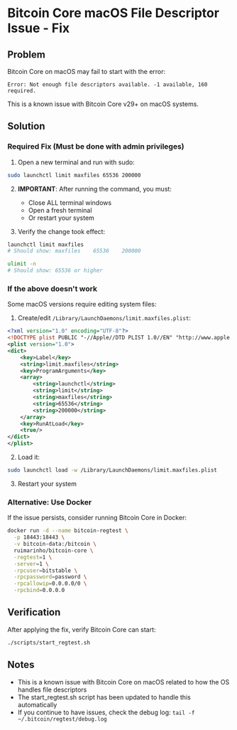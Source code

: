 # Bitcoin Core macOS File Descriptor Issue - Fix

## Problem
Bitcoin Core on macOS may fail to start with the error:
```
Error: Not enough file descriptors available. -1 available, 160 required.
```

This is a known issue with Bitcoin Core v29+ on macOS systems.

## Solution

### Required Fix (Must be done with admin privileges)
1. Open a new terminal and run with sudo:
```bash
sudo launchctl limit maxfiles 65536 200000
```

2. **IMPORTANT**: After running the command, you must:
   - Close ALL terminal windows
   - Open a fresh terminal
   - Or restart your system

3. Verify the change took effect:
```bash
launchctl limit maxfiles
# Should show: maxfiles    65536    200000

ulimit -n
# Should show: 65536 or higher
```

### If the above doesn't work
Some macOS versions require editing system files:
1. Create/edit `/Library/LaunchDaemons/limit.maxfiles.plist`:
```xml
<?xml version="1.0" encoding="UTF-8"?>
<!DOCTYPE plist PUBLIC "-//Apple//DTD PLIST 1.0//EN" "http://www.apple.com/DTDs/PropertyList-1.0.dtd">
<plist version="1.0">
<dict>
    <key>Label</key>
    <string>limit.maxfiles</string>
    <key>ProgramArguments</key>
    <array>
        <string>launchctl</string>
        <string>limit</string>
        <string>maxfiles</string>
        <string>65536</string>
        <string>200000</string>
    </array>
    <key>RunAtLoad</key>
    <true/>
</dict>
</plist>
```

2. Load it:
```bash
sudo launchctl load -w /Library/LaunchDaemons/limit.maxfiles.plist
```

3. Restart your system

### Alternative: Use Docker
If the issue persists, consider running Bitcoin Core in Docker:
```bash
docker run -d --name bitcoin-regtest \
  -p 18443:18443 \
  -v bitcoin-data:/bitcoin \
  ruimarinho/bitcoin-core \
  -regtest=1 \
  -server=1 \
  -rpcuser=bitstable \
  -rpcpassword=password \
  -rpcallowip=0.0.0.0/0 \
  -rpcbind=0.0.0.0
```

## Verification
After applying the fix, verify Bitcoin Core can start:
```bash
./scripts/start_regtest.sh
```

## Notes
- This is a known issue with Bitcoin Core on macOS related to how the OS handles file descriptors
- The start_regtest.sh script has been updated to handle this automatically
- If you continue to have issues, check the debug log: `tail -f ~/.bitcoin/regtest/debug.log`